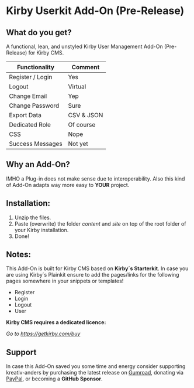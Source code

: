 # Kirby Userkit Add-On (Pre-Release)


## What do you get?
A functional, lean, and unstyled Kirby User Management Add-On (Pre-Release) for Kirby CMS.

**Functionality** | **Comment**
---- | ----
Register / Login| Yes
Logout | Virtual
Change Email | Yep
Change Password | Sure
Export Data | CSV & JSON
Dedicated Role | Of course
CSS | Nope
Success Messages | Not yet

## Why an Add-On?
IMHO a Plug-in does not make sense due to interoperability. 
Also this kind of Add-On adapts way more easy to **YOUR** project.

## Installation:
1. Unzip the files.
1. Paste (overwrite) the folder *content* and *site* on top of the root folder of your Kirby installation.
1. Done!


## Notes:
This Add-On is built for Kirby CMS based on **Kirby´s Starterkit**. 
In case you are using Kirby´s Plainkit ensure to add the pages/links for the following pages somewhere in your snippets or templates!

- Register 
- Login
- Logout
- User 

**Kirby CMS requires a dedicated licence:**

*Go to https://getkirby.com/buy*

## Support

In case this Add-On saved you some time and energy consider supporting kreativ-anders by purchasing the latest release on [Gumroad](https://gumroad.com/l/MFhDM), donating via [PayPal](https://paypal.me/kreativanders), or becoming a **GitHub Sponsor**.
